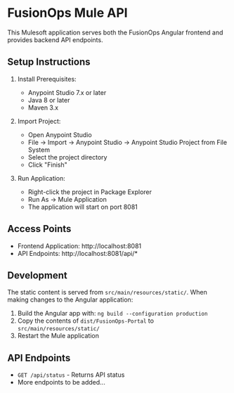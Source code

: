 # FusionOps Mule API

This Mulesoft application serves both the FusionOps Angular frontend and provides backend API endpoints.

## Setup Instructions

1. Install Prerequisites:
   - Anypoint Studio 7.x or later
   - Java 8 or later
   - Maven 3.x

2. Import Project:
   - Open Anypoint Studio
   - File -> Import -> Anypoint Studio -> Anypoint Studio Project from File System
   - Select the project directory
   - Click "Finish"

3. Run Application:
   - Right-click the project in Package Explorer
   - Run As -> Mule Application
   - The application will start on port 8081

## Access Points

- Frontend Application: http://localhost:8081
- API Endpoints: http://localhost:8081/api/*

## Development

The static content is served from `src/main/resources/static/`. When making changes to the Angular application:

1. Build the Angular app with: `ng build --configuration production`
2. Copy the contents of `dist/FusionOps-Portal` to `src/main/resources/static/`
3. Restart the Mule application

## API Endpoints

- `GET /api/status` - Returns API status
- More endpoints to be added...


